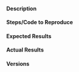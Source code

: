<!--
NOTE: Stolen from 
-->

<!-- Instructions For Filing a Bug: https://github.com/interactiveaudiolab/nussl/blob/master/CONTRIBUTING.md#filing-bugs -->

#### Description
<!-- Example: Calling repet.run() twice after specifying min,max period causes error -->

#### Steps/Code to Reproduce
<!--
Running repet twice with the same AudioSignal object with provided period range crashes.
Example:
```python
repet = nussl.Repet(signal1, min_period=3.4, max_period=3.6)
repet()
repet()
```
If the code is too long, feel free to put it in a public gist and link
it in the issue: https://gist.github.com
-->

#### Expected Results
<!-- Example: No error is thrown. Please paste or describe the expected results.-->

#### Actual Results
<!-- Please paste or specifically describe the actual output or traceback. -->

#### Versions
<!--
Please run the following snippet and paste the output below.
import platform; print(platform.platform())
import sys; print("Python", sys.version)
import numpy; print("NumPy", numpy.__version__)
import scipy; print("SciPy", scipy.__version__)
import sklearn; print("Scikit-Learn", sklearn.__version__)
import librosa; print("librosa", librosa.__version__)
import nussl; print("nussl", nussl.__version__)
-->


<!-- Thanks for contributing! -->
